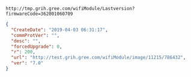`http://tmp.grih.gree.com/wifiModule/Lastversion?firmwareCode=362001060709`

```json
{
  "CreateDate": "2019-04-03 06:31:17",
  "commProtVer": "",
  "desc": "",
  "forcedUpgrade": 0,
  "r": 200,
  "url": "http://test.grih.gree.com/wifiModule/image/11215/786432",
  "ver": "7.0"
}
```